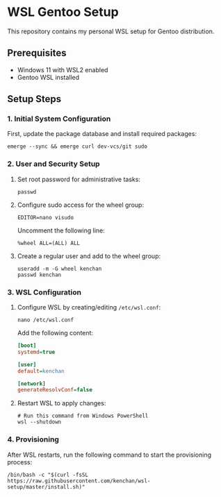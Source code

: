 # WSL Gentoo Setup

This repository contains my personal WSL setup for Gentoo distribution.

## Prerequisites

- Windows 11 with WSL2 enabled
- Gentoo WSL installed

## Setup Steps

### 1. Initial System Configuration

First, update the package database and install required packages:

```shell
emerge --sync && emerge curl dev-vcs/git sudo
```

### 2. User and Security Setup

1. Set root password for administrative tasks:
   ```shell
   passwd
   ```

2. Configure sudo access for the wheel group:
   ```shell
   EDITOR=nano visudo
   ```
   Uncomment the following line:
   ```
   %wheel ALL=(ALL) ALL
   ```

3. Create a regular user and add to the wheel group:
   ```shell
   useradd -m -G wheel kenchan
   passwd kenchan
   ```

### 3. WSL Configuration

1. Configure WSL by creating/editing `/etc/wsl.conf`:
   ```shell
   nano /etc/wsl.conf
   ```
   Add the following content:
   ```ini
   [boot]
   systemd=true

   [user]
   default=kenchan

   [network]
   generateResolvConf=false
   ```

2. Restart WSL to apply changes:
   ```shell
   # Run this command from Windows PowerShell
   wsl --shutdown
   ```

### 4. Provisioning

After WSL restarts, run the following command to start the provisioning process:

```shell
/bin/bash -c "$(curl -fsSL https://raw.githubusercontent.com/kenchan/wsl-setup/master/install.sh)"
```